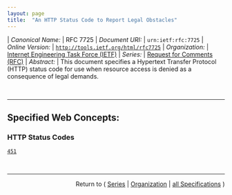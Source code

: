 ```yaml
---
layout: page
title:  "An HTTP Status Code to Report Legal Obstacles"
---
```


| *Canonical Name:* | RFC 7725
| *Document URI:* | `urn:ietf:rfc:7725`
| *Online Version:* | [`http://tools.ietf.org/html/rfc7725`](http://tools.ietf.org/html/rfc7725)
| *Organization:* | [Internet Engineering Task Force (IETF)](..  "List of specification series by this organization")
| *Series:* | [Request for Comments (RFC)](.  "List of specifications in this series")
| *Abstract:* | This document specifies a Hypertext Transfer Protocol (HTTP) status code for use when resource access is denied as a consequence of legal demands.

<br/>
<hr/>

## Specified Web Concepts:

### HTTP Status Codes

[`451`](/concepts/http-status-code/451 "This status code indicates that the server is denying access to the resource as a consequence of a legal demand. The server in question might not be an origin server. This type of legal demand typically most directly affects the operations of ISPs and search engines.")



<br/>
<hr/>

<p style="text-align: right">Return to ( <a href="./">Series</a> | <a href="../">Organization</a> | <a href="../../">all Specifications</a> )</p>
